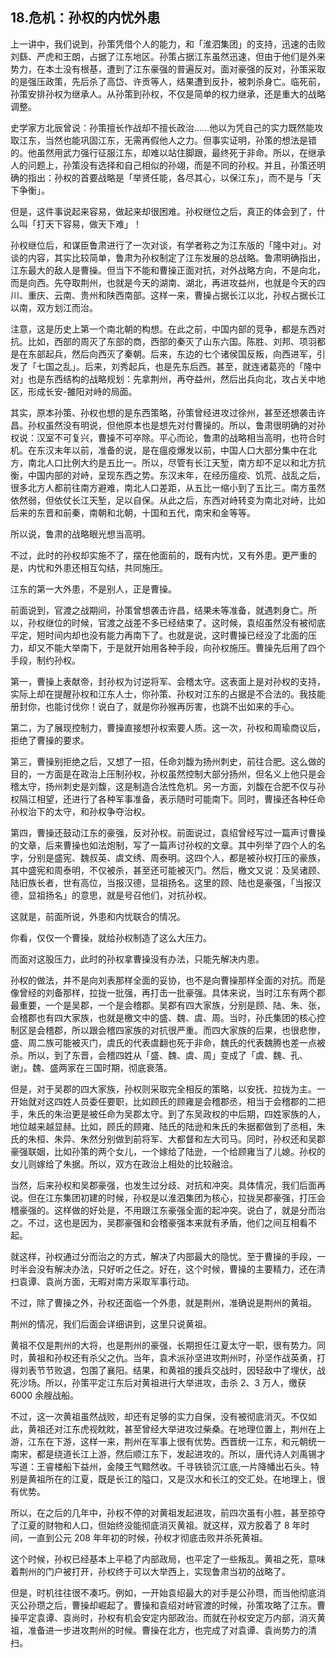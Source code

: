 ## 18.危机：孙权的内忧外患
上一讲中，我们说到，孙策凭借个人的能力，和「淮泗集团」的支持，迅速的击败刘繇、严虎和王朗，占据了江东地区。孙策占据江东虽然迅速，但由于他们是外来势力，在本土没有根基，遭到了江东豪强的普遍反对。面对豪强的反对，孙策采取的是强压政策，先后杀了高岱、许贡等人，结果遭到反扑，被刺杀身亡。临死前，孙策安排孙权为继承人。从孙策到孙权，不仅是简单的权力继承，还是重大的战略调整。


史学家方北辰曾说：孙策擅长作战却不擅长政治……他以为凭自己的实力既然能攻取江东，当然也能巩固江东，无需再假他人之力。但事实证明，孙策的想法是错的。他虽然用武力强行征服江东，却难以站住脚跟，最终死于非命。所以，在继承人的问题上，孙策没有选择和自己相似的孙翊，而是不同的孙权。并且，孙策还明确的指出：孙权的首要战略是「举贤任能，各尽其心，以保江东」，而不是与「天下争衡」。


但是，这件事说起来容易，做起来却很困难。孙权继位之后，真正的体会到了，什么叫「打天下容易，做天下难」！


孙权继位后，和谋臣鲁肃进行了一次对谈，有学者称之为江东版的「隆中对」。对谈的内容，其实比较简单，鲁肃为孙权制定了江东发展的总战略。鲁肃明确指出，江东最大的敌人是曹操。但当下不能和曹操正面对抗，对外战略方向，不是向北，而是向西。先夺取荆州，也就是今天的湖南、湖北，再进攻益州，也就是今天的四川、重庆、云南、贵州和陕西南部。这样一来，曹操占据长江以北，孙权占据长江以南，双方划江而治。


注意，这是历史上第一个南北朝的构想。在此之前，中国内部的竞争，都是东西对抗。比如，西部的周灭了东部的商，西部的秦灭了山东六国。陈胜、刘邦、项羽都是在东部起兵，然后向西灭了秦朝。后来，东边的七个诸侯国反叛，向西进军，引发了「七国之乱」。后来，刘秀起兵，也是先东后西。甚至，就连诸葛亮的「隆中对」也是东西结构的战略规划：先拿荆州，再夺益州，然后出兵向北，攻占关中地区，形成长安-雒阳对峙的局面。 


其实，原本孙策、孙权也想的是东西策略，孙策曾经进攻过徐州，甚至还想袭击许昌。孙权虽然没有明说，但他原本也是想先对付曹操的。所以，鲁肃很明确的对孙权说：汉室不可复兴，曹操不可卒除。平心而论，鲁肃的战略相当高明，也符合时机。在东汉末年以前，准备的说，是在瘟疫爆发以前，中国人口大部分集中在北方，南北人口比例大约是五比一。所以，尽管有长江天堑，南方却不足以和北方抗衡，中国内部的对峙，呈现东西之势。东汉末年，在经历瘟疫、饥荒、战乱之后，很多北方人都前往南方避难，南北人口差距，从五比一缩小到了五比三。南方虽然依然弱，但依仗长江天堑，足以自保。从此之后，东西对峙转变为南北对峙，比如后来的东晋和前秦，南朝和北朝，十国和五代，南宋和金等等。


所以说，鲁肃的战略眼光想当高明。


不过，此时的孙权却实施不了，摆在他面前的，既有内忧，又有外患。更严重的是，内忧和外患还相互勾结，共同施压。 


江东的第一大外患，不是别人，正是曹操。


前面说到，官渡之战期间，孙策曾想袭击许昌，结果未等准备，就遇刺身亡。所以，孙权继位的时候，官渡之战差不多已经结束了。这时候，袁绍虽然没有被彻底平定，短时间内却也没有能力再南下了。也就是说，这时曹操已经没了北面的压力，却又不能大举南下，于是就开始用各种手段，向孙权施压。曹操先后用了四个手段，制约孙权。


第一，曹操上表献帝，封孙权为讨逆将军、会稽太守。这表面上是对孙权的支持，实际上却在提醒孙权和江东人士，你孙策、孙权对江东的占据是不合法的。我技能册封你，也能讨伐你！说白了，就是你孙猴再厉害，也跳不出如来的手心。


第二，为了展现控制力，曹操直接想孙权索要人质。这一次，孙权和周瑜商议后，拒绝了曹操的要求。


第三，曹操别拒绝之后，又想了一招，任命刘馥为扬州刺史，前往合肥。这么做的目的，一方面是在政治上压制孙权，孙权虽然控制大部分扬州，但名义上他只是会稽太守，扬州刺史是刘馥，这是制造合法性危机。另一方面，刘馥在合肥不仅与孙权隔江相望，还进行了各种军事准备，表示随时可能南下。同时，曹操还各种任命孙权治下的太守，和孙权争夺治权。


第四，曹操还鼓动江东的豪强，反对孙权。前面说过，袁绍曾经写过一篇声讨曹操的文章，后来曹操也如法炮制，写了一篇声讨孙权的文章。其中列举了四个人的名字，分别是盛宪、魏叔英、虞文绣、周泰明。这四个人，都是被孙权打压的豪族，其中盛宪和周泰明，不仅被杀，甚至还可能被灭门。然后，檄文又说：及吴诸顾、陆旧族长者，世有高位，当报汉德，显祖扬名。这里的顾、陆也是豪强，「当报汉德，显祖扬名」的意思，就是号召他们，对抗孙权。


这就是，前面所说，外患和内忧联合的情况。


你看，仅仅一个曹操，就给孙权制造了这么大压力。 


而面对这股压力，此时的孙权拿曹操没有办法，只能先解决内患。 


孙权的做法，并不是向刘表那样全面的妥协，也不是向曹操那样全面的对抗。而是像曾经的刘备那样，拉拢一批强，再打击一批豪强。具体来说，当时江东有两个郡最重要，一个是吴郡，一个是会稽郡。吴郡有四大家族，分别是顾、陆、朱、张，会稽郡也有四大家族，也就是檄文中的盛、魏、虞、周。当时，孙氏集团的核心控制区是会稽郡，所以跟会稽四家族的对抗很严重。而四大家族的后果，也很悲惨，盛、周二族可能被灭门，虞氏的代表虞翻也死于非命，魏氏的代表魏腾也差一点被杀。所以，到了东晋，会稽四姓从「盛、魏、虞、周」变成了「虞、魏、孔、谢」。魏、盛两家在三国时期，彻底衰落。


但是，对于吴郡的四大家族，孙权则采取完全相反的策略，以安抚、拉拢为主。一开始就对这四姓人员委任要职，比如顾氏的顾雍是会稽郡丞，相当于会稽郡的二把手，朱氏的朱治更是被任命为吴郡太守。到了东吴政权的中后期，四姓家族的人，地位越来越显赫。比如，顾氏的顾雍、陆氏的陆逊和朱氏的朱据都做到了丞相，朱氏的朱桓、朱异、朱然分别做到前将军、大都督和左大司马。同时，孙权还和吴郡豪强联姻，比如孙策的两个女儿，一个嫁给了陆逊，一个给顾雍当了儿媳。孙权的女儿则嫁给了朱据。所以，双方在政治上相处的比较融洽。


当然，后来孙权和吴郡豪强，也发生过分歧、对抗和冲突。具体情况，我们后面再说。但在江东集团初建的时候，孙权是以淮泗集团为核心，拉拢吴郡豪强，打压会稽豪强的。这样做的好处是，不用跟江东豪强全面的起冲突。说白了，就是分而治之。不过，这也是因为，吴郡豪强和会稽豪强本来就有矛盾，他们之间互相看不起。


就这样，孙权通过分而治之的方式，解决了内部最大的隐忧。至于曹操的手段，一时半会没有解决办法，只好听之任之。好在，这个时候，曹操的主要精力，还在清扫袁谭、袁尚方面，无暇对南方采取军事行动。


不过，除了曹操之外，孙权还面临一个外患，就是荆州，准确说是荆州的黄祖。


荆州的情况，我们后面会详细讲到，这里只说黄祖。


黄祖不仅是荆州的大将，也是荆州的豪强，长期担任江夏太守一职，很有势力。同时，黄祖和孙权还有杀父之仇。当年，袁术派孙坚进攻荆州时，孙坚作战英勇，打得刘表节节败退，包围了襄阳。结果，和黄祖的援兵交战时，因轻敌中了埋伏，战死沙场。所以，孙策平定江东后对黄祖进行大举进攻，击杀 2、3 万人，缴获 6000 余艘战船。


不过，这一次黄祖虽然战败，却还有足够的实力自保，没有被彻底消灭。不仅如此，黄祖还对江东虎视眈眈，甚至曾经大举进攻过柴桑。在地理位置上，荆州在上游，江东在下游，这样一来，荆州在军事上很有优势。西晋统一江东，和元朝统一南宋，都是绕道长江上游，然后顺江东下，发起进攻的。所以，唐代诗人刘禹锡才写道：王睿楼船下益州，金陵王气黯然收。千寻铁锁沉江底,一片降幡出石头。特别是黄祖所在的江夏，既是长江的隘口，又是汉水和长江的交汇处。在地理上，很有优势。


所以，在之后的几年中，孙权不停的对黄祖发起进攻，前四次虽有小胜，甚至掠夺了江夏的财物和人口，但始终没能彻底消灭黄祖。就这样，双方胶着了 8 年时间，一直到公元 208 年年初的时候，孙权才彻底击败并杀死黄祖。


这个时候，孙权已经基本上平稳了内部政局，也平定了一些叛乱。黄祖之死，意味着荆州的门户被打开，孙权终于可以大举西上，实现鲁肃当初的战略了。


但是，时机往往很不凑巧。例如，一开始袁绍最大的对手是公孙瓒，而当他彻底消灭公孙瓒之后，曹操却崛起了。曹操和袁绍对峙官渡的时候，孙策攻略了江东。曹操平定袁谭、袁尚时，孙权有机会安定内部政治。而就在孙权安定万内部，消灭黄祖，准备进一步进攻荆州的时候。曹操在北方，也完成了对袁谭、袁尚势力的清扫。

